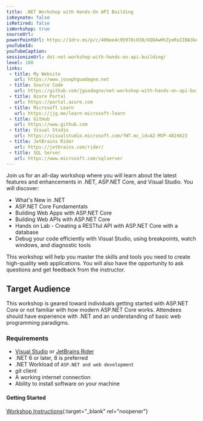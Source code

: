 ```yaml
---
title: .NET Workshop with Hands-On API Building
isKeynote: false
isRetired: false
isWorkshop: true
sourceUrl: 
powerPointUrl: https://1drv.ms/p/c/406ee4c95978c038/UQQ4wHhZyeRuIIBA3kABAAAAAJhkZJao3aPnCqk
youTubeId:
youTubeCaption:
sessionizeUrl: dot-net-workshop-with-hands-on-api-building/
level: 100
links:
 - title: My Website
   url: https://www.josephguadagno.net
 - title: Source Code
   url: https://github.com/jguadagno/net-workshop-with-hands-on-api-building
 - title: Azure Portal
   url: https://portal.azure.com
 - title: Microsoft Learn
   url: https://jjg.me/learn-microsoft-learn
 - title: GitHub
   url: https://www.github.com
 - title: Visual Studio
   url: https://visualstudio.microsoft.com/?WT.mc_id=AZ-MVP-4024623
 - title: JetBrains Rider
   url: https://jetbrains.com/rider/
 - title: SQL Server
   url: https://www.microsoft.com/sqlserver
---
```

Join us for an all-day workshop where you will learn about the latest features and enhancements in .NET, ASP.NET Core, and Visual Studio. You will discover:

- What's New in .NET
- ASP.NET Core Fundamentals
- Building Web Apps with ASP.NET Core
- Building Web APIs with ASP.NET Core
- Hands on Lab - Creating a RESTful API with ASP.NET Core with a database
- Debug your code efficiently with Visual Studio, using breakpoints, watch windows, and diagnostic tools

This workshop will help you master the skills and tools you need to create high-quality web applications. You will also have the opportunity to ask questions and get feedback from the instructor.

## Target Audience

This workshop is geared toward individuals getting started with ASP.NET Core or not familiar with how modern ASP.NET Core works. Attendees should have experience with .NET and an understanding of basic web programming paradigms.

### Requirements

- [Visual Studio](https://visualstudio.microsoft.com/?WT.mc_id=AZ-MVP-4024623) or [JetBrains Rider](https://jetbrains.com/rider/)
- .NET 6 or later, 8 is preferred
- .NET Workload of `ASP.NET and web development`
- *git* client
- A working internet connection
- Ability to install software on your machine

#### Getting Started

[Workshop Instructions](https://github.com/jguadagno/net-workshop-with-hands-on-api-building/blob/main/src/start/src/workshop-instructions.md){:target="_blank" rel="noopener"}
